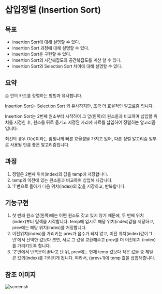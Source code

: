 # 삽입정렬 (Insertion Sort)

## 목표
- Insertion Sort에 대해 설명할 수 있다.
- Insertion Sort 과정에 대해 설명할 수 있다.
- Insertion Sort을 구현할 수 있다.
- Insertion Sort의 시간복잡도와 공간복잡도를 계산 할 수 있다.
- Insertion Sort와 Selection Sort 차이에 대해 설명할 수 있다.

## 요약
손 안의 카드를 정렬하는 방법과 유사합니다.

Insertion Sort는 Selection Sort 와 유사하지만, 조금 더 효율적인 알고르즘 입니다.

Insertion Sort는 2번째 원소부터 시작하여 그 앞(왼쪽)의 원소들과 비교하여 삽입할 위치를 지정한 후, 원소를 뒤로 옮기고 지정된 자리에 자료를 삽입하여 정렬하는 알고리즘 입니다.

최선의 경우 O(n)이라는 엄청나게 빠른 효율성을 가지고 있어, 다른 정렬 알고리즘 일부로 사용될 만큼 좋은 알고리즘입니다.

## 과정
1. 정렬은 2번째 위치(index)의 값을 temp에 저장합니다.
2. temp와 이전에 있는 원소들과 비교하여 삽입해 나갑니다.
3. '1'번으로 돌아가 다음 위치(index)의 값을 저장하고, 반복합니다.

## 기능구현
1. 첫 번째 원소 앞(왼쪽)에는 어떤 원소도 갖고 있지 않기 때문에, 두 번째 위치(index)부터 탐색을 시작합니다. temp에 임시로 해당 위치(index)값을 저장하고, prev에는 해당 위치(index)를 저장합니다.
2. 이전위치(index)를 가리키는 prev가 음수가 되지 않고, 이전 위치(index)값이 '1번'에서 선택한 값보다 크면, 서로 그 값을 교환해주고 prev를 더 이전위치 (index)를 가리키도록 합니다.
3. '2'번에서 반복문이 끝나고 난 뒤, prev에는 현재 temp 값보다 작은 값들 중 제일 큰 값의(index)를 가리키게 됩니다. 따라서, (prev+1)에 temp 값을 삽입해줍니다.

## 참조 이미지
![screensh](https://github.com/GimunLee/tech-refrigerator/blob/master/Algorithm/resources/insertion-sort-001.gif)